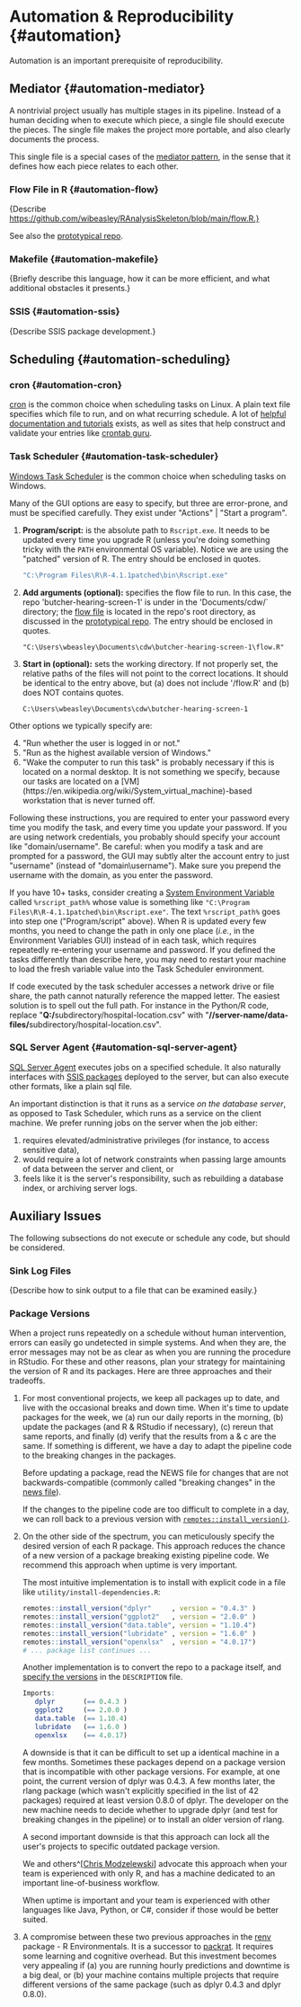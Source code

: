 Automation & Reproducibility {#automation}
====================================

Automation is an important prerequisite of reproducibility.

Mediator {#automation-mediator}
------------------------------------

A nontrivial project usually has multiple stages in its pipeline.  Instead of a human deciding when to execute which piece, a single file should execute the pieces.  The single file makes the project more portable, and also clearly documents the process.

This single file is a special cases of the [mediator pattern](https://en.wikipedia.org/wiki/Mediator_pattern), in the sense that it defines how each piece relates to each other.

### Flow File in R {#automation-flow}

{Describe https://github.com/wibeasley/RAnalysisSkeleton/blob/main/flow.R.}

See also the [prototypical repo](#repo-flow).

### Makefile {#automation-makefile}

{Briefly describe this language, how it can be more efficient, and what additional obstacles it presents.}

### SSIS {#automation-ssis}

{Describe SSIS package development.}

Scheduling {#automation-scheduling}
------------------------------------

### cron  {#automation-cron}

[cron](https://en.wikipedia.org/wiki/Cron) is the common choice when scheduling tasks on Linux.  A plain text file specifies which file to run, and on what recurring schedule.  A lot of [helpful documentation and tutorials](https://www.computerhope.com/unix/ucrontab.htm) exists, as well as sites that help construct and validate your entries like [crontab guru](https://crontab.guru/).

### Task Scheduler {#automation-task-scheduler}

[Windows Task Scheduler](https://en.wikipedia.org/wiki/Windows_Task_Scheduler) is the common choice when scheduling tasks on Windows.

Many of the GUI options are easy to specify, but three are error-prone, and must be specified carefully.  They exist under "Actions" | "Start a program".

1. **Program/script:** is the absolute path to `Rscript.exe`.  It needs to be updated every time you upgrade R (unless you're doing something tricky with the `PATH` environmental OS variable).  Notice we are using the "patched" version of R.  The entry should be enclosed in quotes.

    ```sh
    "C:\Program Files\R\R-4.1.1patched\bin\Rscript.exe"
    ```

1. **Add arguments (optional):** specifies the flow file to run.  In this case, the repo 'butcher-hearing-screen-1' is under in the 'Documents/cdw/` directory; the [flow file](#automation-flow) is located in the repo's root directory, as discussed in the [prototypical repo](#repo-flow).  The entry should be enclosed in quotes.

    ```shell
    "C:\Users\wbeasley\Documents\cdw\butcher-hearing-screen-1\flow.R"
    ```

1. **Start in (optional):** sets the working directory.  If not properly set, the relative paths of the files will not point to the correct locations.  It should be identical to the entry above, but (a) does not include '/flow.R' and (b) does NOT contains quotes.

    ```shell
    C:\Users\wbeasley\Documents\cdw\butcher-hearing-screen-1
    ```

Other options we typically specify are:

<ol start="4">
  <li>"Run whether the user is logged in or not."</li>
  <li>"Run as the highest available version of Windows."</li>
  <li>"Wake the computer to run this task" is probably necessary if this is located on a normal desktop.  It is not something we specify, because our tasks are located on a [VM](https://en.wikipedia.org/wiki/System_virtual_machine)-based workstation that is never turned off.</li>
</ol>

Following these instructions, you are required to enter your password every time you modify the task, and every time you update your password.  If you are using network credentials, you probably should specify your account like "domain/username".  Be careful: when you modify a task and are prompted for a password, the GUI may subtly alter the account entry to just "username" (instead of "domain\username").  Make sure you prepend the username with the domain, as you enter the password.

If you have 10+ tasks, consider creating a [System Environment Variable](https://www.computerhope.com/issues/ch000549.htm) called `%rscript_path%` whose value is something like `"C:\Program Files\R\R-4.1.1patched\bin\Rscript.exe"`.  The text `%rscript_path%` goes into step one ("Program/script" above).  When R is updated every few months, you need to change the path in only one place (*i.e.*, in the Environment Variables GUI) instead of in each task, which requires repeatedly re-entering your username and password.  If you defined the tasks differently than describe here, you may need to restart your machine to load the fresh variable value into the Task Scheduler environment.

If code executed by the task scheduler accesses a network drive or file share, the path cannot naturally reference the mapped letter.  The easiest solution is to spell out the full path.  For instance in the Python/R code, replace "<b>Q:/</b>subdirectory/hospital-location.csv" with "<b>//server-name/data-files/</b>subdirectory/hospital-location.csv".

### SQL Server Agent  {#automation-sql-server-agent}

[SQL Server Agent](https://docs.microsoft.com/en-us/sql/ssms/agent/sql-server-agent) executes jobs on a specified schedule.  It also naturally interfaces with [SSIS packages](#automation-ssis) deployed to the server, but can also execute other formats, like a plain sql file.

An important distinction is that it runs as a service *on the database server*, as opposed to Task Scheduler, which runs as a service on the client machine.  We prefer running jobs on the server when the job either:

1. requires elevated/administrative privileges (for instance, to access sensitive data),
1. would require a lot of network constraints when passing large amounts of data between the server and client, or
1. feels like it is the server's responsibility, such as rebuilding a database index, or archiving server logs.

Auxiliary Issues
------------------------------------

The following subsections do not execute or schedule any code, but should be considered.

### Sink Log Files

{Describe how to sink output to a file that can be examined easily.}

### Package Versions

When a project runs repeatedly on a schedule without human intervention, errors can easily go undetected in simple systems.  And when they are, the error messages may not be as clear as when you are running the procedure in RStudio.  For these and other reasons, plan your strategy for maintaining the version of R and its packages.  Here are three approaches and their tradeoffs.

1. For most conventional projects, we keep all packages up to date, and live with the occasional breaks and down time.  When it's time to update packages for the week, we (a) run our daily reports in the morning, (b) update the packages (and R & RStudio if necessary), (c) rereun that same reports, and finally (d) verify that the results from a & c are the same.  If something is different, we have a day to adapt the pipeline code to the breaking changes in the packages.

    Before updating a package, read the NEWS file for changes that are not  backwards-compatible (commonly called "breaking changes" in the [news file](https://style.tidyverse.org/news.html#breaking-changes)).

    If the changes to the pipeline code are too difficult to complete in a day, we can roll back to a previous version with [`remotes::install_version()`](https://remotes.r-lib.org/reference/install_version.html).

1. On the other side of the spectrum, you can meticulously specify the desired version of each R package.  This approach reduces the chance of a new version of a package breaking existing pipeline code.   We recommend this approach when uptime is very important.

    The most intuitive implementation is to install with explicit code in a file like `utility/install-dependencies.R`:

    ```r
    remotes::install_version("dplyr"     , version = "0.4.3" )
    remotes::install_version("ggplot2"   , version = "2.0.0" )
    remotes::install_version("data.table", version = "1.10.4")
    remotes::install_version("lubridate" , version = "1.6.0" )
    remotes::install_version("openxlsx"  , version = "4.0.17")
    # ... package list continues ...
    ```

    Another implementation is to convert the repo to a package itself, and [specify the versions](http://r-pkgs.had.co.nz/description.html#dependencies) in the `DESCRIPTION` file.

    ```r
    Imports:
       dplyr       (== 0.4.3 )
       ggplot2     (== 2.0.0 )
       data.table  (== 1.10.4)
       lubridate   (== 1.6.0 )
       openxlsx    (== 4.0.17)
    ```

    A downside is that it can be difficult to set up a identical machine in a few months.  Sometimes these packages depend on a package version that is incompatible with other package versions.  For example, at one point, the current version of dplyr was 0.4.3.  A few months later, the rlang package (which wasn't explicitly specified in the list of 42 packages) required at least version 0.8.0 of dplyr.  The developer on the new machine needs to decide whether to upgrade dplyr (and test for breaking changes in the pipeline) or to install an older version of rlang.

    A second important downside is that this approach can lock all the user's projects to specific outdated package version.

    We and others^[[Chris Modzelewski](https://insightindustry.com/)] advocate this approach when your team is experienced with only R, and has a machine dedicated to an important line-of-business workflow.

    When uptime is important and your team is experienced with other languages like Java, Python, or C#, consider if those would be better suited.

1. A compromise between these two previous approaches in the [renv](https://rstudio.github.io/renv) package - R Environmentals.  It is a successor to [packrat](https://rstudio.github.io/packrat/).  It requires some learning and cognitive overhead.  But this investment becomes very appealing if (a) you are running hourly predictions and downtime is a big deal, or (b) your machine contains multiple projects that require different versions of the same package (such as dplyr 0.4.3 and dplyr 0.8.0).
